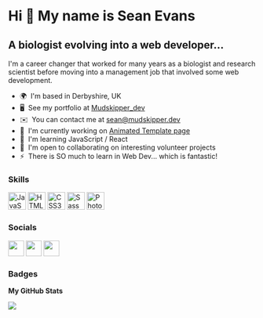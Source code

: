 Hi 👋 My name is Sean Evans
===========================

A biologist evolving into a web developer...
--------------------------------------------

I'm a career changer that worked for many years as a biologist and research scientist before moving into a management job that involved some web development.

*   🌍  I'm based in Derbyshire, UK
*   🖥️  See my portfolio at [Mudskipper\_dev](https://mudskipper.dev)
*   ✉️  You can contact me at [sean@mudskipper.dev](mailto:sean@mudskipper.dev)
*   🚀  I'm currently working on [Animated Template page](https://www.mudskipper.dev/projects/animated-template/index.html)
*   🧠  I'm learning JavaScript / React
*   🤝  I'm open to collaborating on interesting volunteer projects
*   ⚡  There is SO much to learn in Web Dev... which is fantastic!
### Skills

<p align="left">
                                <a href="https://developer.mozilla.org/en-US/docs/Web/JavaScript" target="_blank" rel="noreferrer"><img src="https://raw.githubusercontent.com/danielcranney/readme-generator/main/public/icons/skills/javascript-colored.svg" width="36" height="36" alt="JavaScript" /></a>
                                <a href="https://developer.mozilla.org/en-US/docs/Glossary/HTML5" target="_blank" rel="noreferrer"><img src="https://raw.githubusercontent.com/danielcranney/readme-generator/main/public/icons/skills/html5-colored.svg" width="36" height="36" alt="HTML5" /></a>
                                <a href="https://www.w3.org/TR/CSS/#css" target="_blank" rel="noreferrer"><img src="https://raw.githubusercontent.com/danielcranney/readme-generator/main/public/icons/skills/css3-colored.svg" width="36" height="36" alt="CSS3" /></a>
                                <a href="https://sass-lang.com/" target="_blank" rel="noreferrer"><img src="https://raw.githubusercontent.com/danielcranney/readme-generator/main/public/icons/skills/sass-colored.svg" width="36" height="36" alt="Sass" /></a>
                                <a href="https://www.adobe.com/uk/products/photoshop.html" target="_blank" rel="noreferrer"><img src="https://raw.githubusercontent.com/danielcranney/readme-generator/main/public/icons/skills/photoshop-colored.svg" width="36" height="36" alt="Photoshop" /></a>
                    </p>
                    
### Socials
                             
<p align="left">
                          
<a href="https://www.github.com/SeanImz" target="_blank" rel="noreferrer"><img src="https://raw.githubusercontent.com/danielcranney/readme-generator/main/public/icons/socials/github.svg" width="32" height="32" /></a> <a href="https://www.linkedin.com/in/sean-evans-uk/" target="_blank" rel="noreferrer"><img src="https://raw.githubusercontent.com/danielcranney/readme-generator/main/public/icons/socials/linkedin.svg" width="32" height="32" /></a> <a href="https://www.twitter.com/DevMudskipper" target="_blank" rel="noreferrer"><img src="https://raw.githubusercontent.com/danielcranney/readme-generator/main/public/icons/socials/twitter.svg" width="32" height="32" /></a>
</p>
                      
### Badges

<p><b>My GitHub Stats</b></p>
<a href="http://www.github.com/SeanImz"><img src="https://github-readme-streak-stats.herokuapp.com/?user=SeanImz&stroke=ffffff&background=1c1917&ring=0891b2&fire=0891b2&currStreakNum=ffffff&currStreakLabel=0891b2&sideNums=ffffff&sideLabels=ffffff&dates=ffffff&hide_border=true" /></a>

<!---
SeanImz/SeanImz is a ✨ special ✨ repository because its `README.md` (this file) appears on your GitHub profile.
You can click the Preview link to take a look at your changes.
--->
